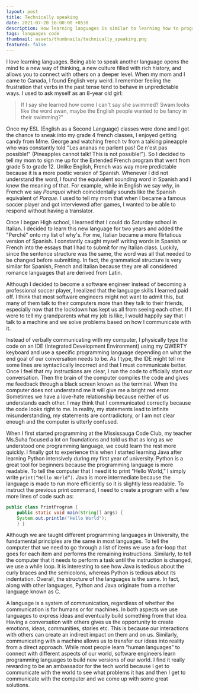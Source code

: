 ```yaml
---
layout: post
title: Technically speaking
date: 2021-07-20 16:00:00 +0530
description: How learning languages is similar to learning how to program.
tags: languages code
thumbnail: assets/thumbnails/technically_speaking.png
featured: false
---
```

I love learning languages. Being able to speak another language opens the mind to a new way of thinking, a new culture filled with rich history, and allows you to connect with others on a deeper level. When my mom and I came to Canada, I found English very weird. I remember feeling the frustration that verbs in the past tense tend to behave in unpredictable ways. I used to ask myself as an 8-year old girl:
> If I say she learned how come I can't say she swimmed? Swam looks like the word swan, maybe the English people wanted to be fancy in their swimming?"

Once my ESL (English as a Second Language) classes were done and I got the chance to sneak into my grade 4 french classes, I enjoyed getting candy from Mme. George and watching french tv from a talking pineapple who was constantly told "Les ananas ne parlent pas! Ce n'est pas possible!" (Pineapples cannot talk! This is not possible!"). So I decided to tell my mom to sign me up for the Extended French program that went from grade 5 to grade 12. Unlike English, French was way more predictable because it is a more poetic version of Spanish. Whenever I did not understand the word, I found the equivalent sounding word in Spanish and I knew the meaning of that. For example, while in English we say *why*, in French we say *Pourquoi* which coincidentally sounds like the Spanish equivalent of *Porque.* I used to tell my mom that when I became a famous soccer player and got interviewed after games, I wanted to be able to respond without having a translator.

Once I began High school, I learned that I could do Saturday school in Italian. I decided to learn this new language for two years and added the "Perché" onto my list of why's. For me, Italian became a more flirtatious version of Spanish. I constantly caught myself writing words in Spanish or French into the essays that I had to submit for my Italian class. Luckily, since the sentence structure was the same, the word was all that needed to be changed before submitting. In fact, the grammatical structure is very similar for Spanish, French and Italian because they are all considered romance languages that are derived from Latin.

Although I decided to become a software engineer instead of becoming a professional soccer player, I realized that the language skills I learned paid off. I think that most software engineers might not want to admit this, but many of them talk to their computers more than they talk to their friends, especially now that the lockdown has kept us all from seeing each other. If I were to tell my grandparents what my job is like, I would happily say that I talk to a machine and we solve problems based on how I communicate with it.

Instead of verbally communicating with my computer, I physically type the code on an IDE (Integrated Development Environment) using my QWERTY keyboard and use a specific programming language depending on what the end goal of our conversation needs to be. As I type, the IDE might tell me some lines are syntactically incorrect and that I must communicate better. Once I feel that my instructions are clear, I run the code to officially start our conversation. Then the brain of the computer compiles the code and gives me feedback through a black screen known as the terminal. When the computer does not understand me it will give me a bright red error. Sometimes we have a love-hate relationship because neither of us understands each other. I may think that I communicated correctly because the code looks right to me. In reality, my statements lead to infinite misunderstanding, my statements are contradictory, or I am not clear enough and the computer is utterly confused.

When I first started programming at the Mississauga Code Club, my teacher Ms.Suha focused a lot on foundations and told us that as long as we understood one programming language, we could learn the rest more quickly. I finally got to experience this when I started learning Java after learning Python intensively during my first year of university. Python is a great tool for beginners because the programming language is more readable. To tell the computer that I need it to print “Hello World,” I simply write ```print(“Hello World”)```. Java is more intermediate because the language is made to run more efficiently so it is slightly less readable. To instruct the previous print command, I need to create a program with a few more lines of code such as:

```java
public class PrintProgram {
    public static void main(String[] args) {
    System.out.println("Hello World");
    } }

```

Although we are taught different programming languages in University, the fundamental principles are the same in most languages. To tell the computer that we need to go through a list of items we use a for-loop that goes for each item and performs the remaining instructions. Similarly, to tell the computer that it needs to perform a task until the instruction is changed, we use a while loop. It is interesting to see how Java is tedious about the curly braces and the semicolons, whereas Python is tedious about its indentation. Overall, the structure of the languages is the same. In fact, along with other languages, Python and Java originate from a mother language known as C.

A language is a system of communication, regardless of whether the communication is for humans or for machines. In both aspects we use languages to express ideas and eventually build something from that idea. Having a conversation with others gives us the opportunity to create emotions, ideas, communities,  stories etc. This is because our interactions with others can create an indirect impact on them and on us. Similarly, communicating with a machine allows us to transfer our ideas into reality from a direct approach. While most people learn “human languages” to connect with different aspects of our world, software engineers learn programming languages to build new versions of our world. I find it really rewarding to be an ambassador for the tech world because I get to communicate with the world to see what problems it has and then I get to communicate with the computer and we come up with some great solutions.

